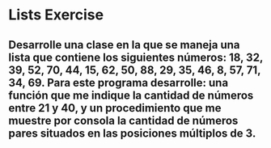# Lists Exercise

<h2>
  Desarrolle una clase en la que se maneja
  una lista que contiene los siguientes
  números: 18, 32, 39, 52, 70, 44, 15, 62, 50,
  88, 29, 35, 46, 8, 57, 71, 34, 69. Para este
  programa desarrolle: una función que me indique
  la cantidad de números entre 21 y 40, y un
  procedimiento que me muestre por consola la
  cantidad de números pares situados en las
  posiciones múltiplos de 3.
</h2>
